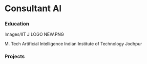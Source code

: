 # Consultant AI 
### Education
  Images/IIT J LOGO NEW.PNG
  
  M. Tech Artificial Intelligence
  Indian Institute of Technology Jodhpur

### Projects
